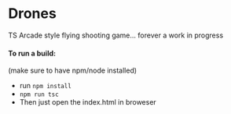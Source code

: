 # Drones
TS Arcade style flying shooting game... forever a work in progress


#### To run a build:
(make sure to have npm/node installed)
* run `npm install`
* `npm run tsc`
* Then just open the index.html in broweser
